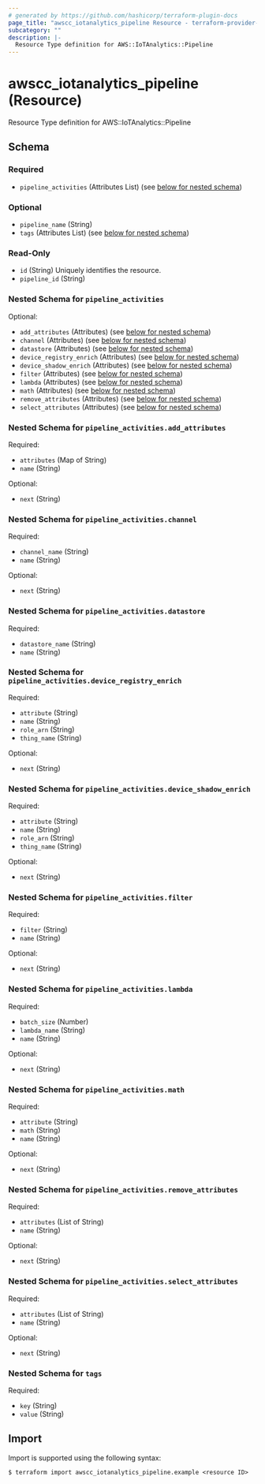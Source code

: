 ```yaml
---
# generated by https://github.com/hashicorp/terraform-plugin-docs
page_title: "awscc_iotanalytics_pipeline Resource - terraform-provider-awscc"
subcategory: ""
description: |-
  Resource Type definition for AWS::IoTAnalytics::Pipeline
---
```


# awscc_iotanalytics_pipeline (Resource)

Resource Type definition for AWS::IoTAnalytics::Pipeline



<!-- schema generated by tfplugindocs -->
## Schema

### Required

- `pipeline_activities` (Attributes List) (see [below for nested schema](#nestedatt--pipeline_activities))

### Optional

- `pipeline_name` (String)
- `tags` (Attributes List) (see [below for nested schema](#nestedatt--tags))

### Read-Only

- `id` (String) Uniquely identifies the resource.
- `pipeline_id` (String)

<a id="nestedatt--pipeline_activities"></a>
### Nested Schema for `pipeline_activities`

Optional:

- `add_attributes` (Attributes) (see [below for nested schema](#nestedatt--pipeline_activities--add_attributes))
- `channel` (Attributes) (see [below for nested schema](#nestedatt--pipeline_activities--channel))
- `datastore` (Attributes) (see [below for nested schema](#nestedatt--pipeline_activities--datastore))
- `device_registry_enrich` (Attributes) (see [below for nested schema](#nestedatt--pipeline_activities--device_registry_enrich))
- `device_shadow_enrich` (Attributes) (see [below for nested schema](#nestedatt--pipeline_activities--device_shadow_enrich))
- `filter` (Attributes) (see [below for nested schema](#nestedatt--pipeline_activities--filter))
- `lambda` (Attributes) (see [below for nested schema](#nestedatt--pipeline_activities--lambda))
- `math` (Attributes) (see [below for nested schema](#nestedatt--pipeline_activities--math))
- `remove_attributes` (Attributes) (see [below for nested schema](#nestedatt--pipeline_activities--remove_attributes))
- `select_attributes` (Attributes) (see [below for nested schema](#nestedatt--pipeline_activities--select_attributes))

<a id="nestedatt--pipeline_activities--add_attributes"></a>
### Nested Schema for `pipeline_activities.add_attributes`

Required:

- `attributes` (Map of String)
- `name` (String)

Optional:

- `next` (String)


<a id="nestedatt--pipeline_activities--channel"></a>
### Nested Schema for `pipeline_activities.channel`

Required:

- `channel_name` (String)
- `name` (String)

Optional:

- `next` (String)


<a id="nestedatt--pipeline_activities--datastore"></a>
### Nested Schema for `pipeline_activities.datastore`

Required:

- `datastore_name` (String)
- `name` (String)


<a id="nestedatt--pipeline_activities--device_registry_enrich"></a>
### Nested Schema for `pipeline_activities.device_registry_enrich`

Required:

- `attribute` (String)
- `name` (String)
- `role_arn` (String)
- `thing_name` (String)

Optional:

- `next` (String)


<a id="nestedatt--pipeline_activities--device_shadow_enrich"></a>
### Nested Schema for `pipeline_activities.device_shadow_enrich`

Required:

- `attribute` (String)
- `name` (String)
- `role_arn` (String)
- `thing_name` (String)

Optional:

- `next` (String)


<a id="nestedatt--pipeline_activities--filter"></a>
### Nested Schema for `pipeline_activities.filter`

Required:

- `filter` (String)
- `name` (String)

Optional:

- `next` (String)


<a id="nestedatt--pipeline_activities--lambda"></a>
### Nested Schema for `pipeline_activities.lambda`

Required:

- `batch_size` (Number)
- `lambda_name` (String)
- `name` (String)

Optional:

- `next` (String)


<a id="nestedatt--pipeline_activities--math"></a>
### Nested Schema for `pipeline_activities.math`

Required:

- `attribute` (String)
- `math` (String)
- `name` (String)

Optional:

- `next` (String)


<a id="nestedatt--pipeline_activities--remove_attributes"></a>
### Nested Schema for `pipeline_activities.remove_attributes`

Required:

- `attributes` (List of String)
- `name` (String)

Optional:

- `next` (String)


<a id="nestedatt--pipeline_activities--select_attributes"></a>
### Nested Schema for `pipeline_activities.select_attributes`

Required:

- `attributes` (List of String)
- `name` (String)

Optional:

- `next` (String)



<a id="nestedatt--tags"></a>
### Nested Schema for `tags`

Required:

- `key` (String)
- `value` (String)

## Import

Import is supported using the following syntax:

```shell
$ terraform import awscc_iotanalytics_pipeline.example <resource ID>
```
